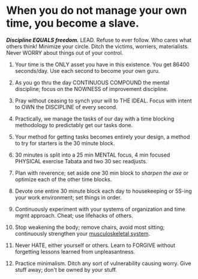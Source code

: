 # When you do not manage your own time, you become a slave.

***Discipline EQUALS freedom.*** LEAD. Refuse to ever follow. Who cares what others think! Minimize your circle. Ditch the victims, worriers, materialists. Never WORRY about things out of your control. 

1) Your time is the ONLY asset you have in this existence. You get 86400 seconds/day. Use each second to become your own guru.

2) As you go thru the day CONTINUOUS COMPOUND the mental discipline; focus on the NOWNESS of improvement discipline.

3) Pray without ceasing to synch your will to THE IDEAL. Focus with intent to OWN the DISCIPLINE of every second. 

4) Practically, we manage the tasks of our day with a time blocking methodology to predictably get our tasks done.

5) Your method for getting tasks becomes entirely your design, a method to try for starters is the 30 minute block.

6) 30 minutes is split into a 25 min MENTAL focus, 4 min focused PHYSICAL exercise Tabata and two 30 sec readjusts.

7) Plan with reverence; set aside one 30 min block to *sharpen the axe* or optimize each of the other time blocks.

8) Devote one entire 30 minute block each day to housekeeping or 5S-ing your work environment; set things in order.

9) Continuously experiment with your systems of organization and time mgmt approach. Cheat; use lifehacks of others.

10) Stop weakening the body; remove chairs, avoid most sitting; continuously strengthen your [musculoskeletal system](https://en.wikipedia.org/wiki/Human_musculoskeletal_system).

11) Never HATE, either yourself or others. Learn to FORGIVE without forgetting lessons learned from unpleasantness.

12) Practice minimalism. Ditch any sort of vulnerability causing worry. Give stuff away; don't be owned by your stuff.
